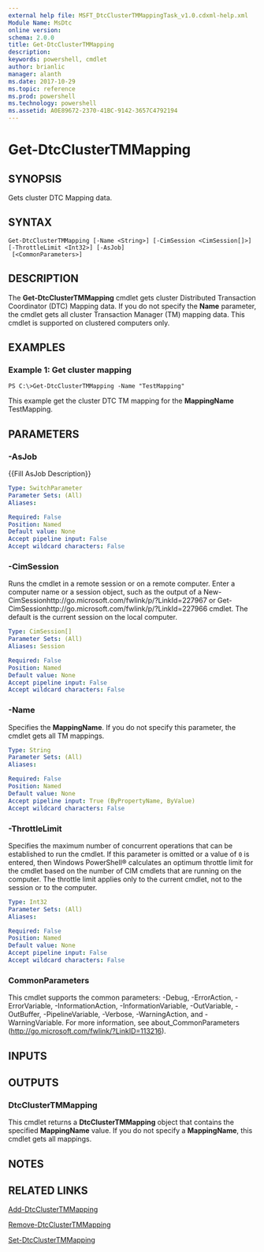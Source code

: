 ```yaml
---
external help file: MSFT_DtcClusterTMMappingTask_v1.0.cdxml-help.xml
Module Name: MsDtc
online version: 
schema: 2.0.0
title: Get-DtcClusterTMMapping
description: 
keywords: powershell, cmdlet
author: brianlic
manager: alanth
ms.date: 2017-10-29
ms.topic: reference
ms.prod: powershell
ms.technology: powershell
ms.assetid: A0E89672-2370-41BC-9142-3657C4792194
---
```


# Get-DtcClusterTMMapping

## SYNOPSIS
Gets cluster DTC Mapping data.

## SYNTAX

```
Get-DtcClusterTMMapping [-Name <String>] [-CimSession <CimSession[]>] [-ThrottleLimit <Int32>] [-AsJob]
 [<CommonParameters>]
```

## DESCRIPTION
The **Get-DtcClusterTMMapping** cmdlet gets cluster Distributed Transaction Coordinator (DTC) Mapping data.
If you do not specify the **Name** parameter, the cmdlet gets all cluster Transaction Manager (TM) mapping data.
This cmdlet is supported on clustered computers only.

## EXAMPLES

### Example 1: Get cluster mapping
```
PS C:\>Get-DtcClusterTMMapping -Name "TestMapping"
```

This example get the cluster DTC TM mapping for the **MappingName** TestMapping.

## PARAMETERS

### -AsJob
{{Fill AsJob Description}}

```yaml
Type: SwitchParameter
Parameter Sets: (All)
Aliases: 

Required: False
Position: Named
Default value: None
Accept pipeline input: False
Accept wildcard characters: False
```

### -CimSession
Runs the cmdlet in a remote session or on a remote computer.
Enter a computer name or a session object, such as the output of a New-CimSessionhttp://go.microsoft.com/fwlink/p/?LinkId=227967 or Get-CimSessionhttp://go.microsoft.com/fwlink/p/?LinkId=227966 cmdlet.
The default is the current session on the local computer.

```yaml
Type: CimSession[]
Parameter Sets: (All)
Aliases: Session

Required: False
Position: Named
Default value: None
Accept pipeline input: False
Accept wildcard characters: False
```

### -Name
Specifies the **MappingName**.
If you do not specify this parameter, the cmdlet gets all TM mappings.

```yaml
Type: String
Parameter Sets: (All)
Aliases: 

Required: False
Position: Named
Default value: None
Accept pipeline input: True (ByPropertyName, ByValue)
Accept wildcard characters: False
```

### -ThrottleLimit
Specifies the maximum number of concurrent operations that can be established to run the cmdlet.
If this parameter is omitted or a value of `0` is entered, then Windows PowerShell® calculates an optimum throttle limit for the cmdlet based on the number of CIM cmdlets that are running on the computer.
The throttle limit applies only to the current cmdlet, not to the session or to the computer.

```yaml
Type: Int32
Parameter Sets: (All)
Aliases: 

Required: False
Position: Named
Default value: None
Accept pipeline input: False
Accept wildcard characters: False
```

### CommonParameters
This cmdlet supports the common parameters: -Debug, -ErrorAction, -ErrorVariable, -InformationAction, -InformationVariable, -OutVariable, -OutBuffer, -PipelineVariable, -Verbose, -WarningAction, and -WarningVariable. For more information, see about_CommonParameters (http://go.microsoft.com/fwlink/?LinkID=113216).

## INPUTS

## OUTPUTS

### DtcClusterTMMapping
This cmdlet returns a **DtcClusterTMMapping** object that contains the specified **MappingName** value.
If you do not specify a **MappingName**, this cmdlet gets all mappings.

## NOTES

## RELATED LINKS

[Add-DtcClusterTMMapping](./Add-DtcClusterTMMapping.md)

[Remove-DtcClusterTMMapping](./Remove-DtcClusterTMMapping.md)

[Set-DtcClusterTMMapping](./Set-DtcClusterTMMapping.md)

